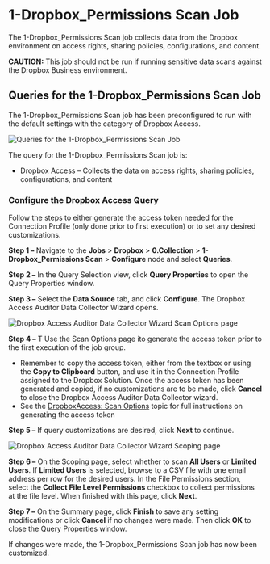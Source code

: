 # 1-Dropbox_Permissions Scan Job

The 1-Dropbox_Permissions Scan job collects data from the Dropbox environment on access rights,
sharing policies, configurations, and content.

**CAUTION:** This job should not be run if running sensitive data scans against the Dropbox Business
environment.

## Queries for the 1-Dropbox_Permissions Scan Job

The 1-Dropbox_Permissions Scan job has been preconfigured to run with the default settings with the
category of Dropbox Access.

![Queries for the 1-Dropbox_Permissions Scan Job](/img/versioned_docs/accessanalyzer_11.6/accessanalyzer/solutions/databases/db2/collection/permissionsscanquery.webp)

The query for the 1-Dropbox_Permissions Scan job is:

- Dropbox Access – Collects the data on access rights, sharing policies, configurations, and content

### Configure the Dropbox Access Query

Follow the steps to either generate the access token needed for the Connection Profile (only done
prior to first execution) or to set any desired customizations.

**Step 1 –** Navigate to the **Jobs** > **Dropbox** > **0.Collection** > **1-Dropbox_Permissions
Scan** > **Configure** node and select **Queries**.

**Step 2 –** In the Query Selection view, click **Query Properties** to open the Query Properties
window.

**Step 3 –** Select the **Data Source** tab, and click **Configure**. The Dropbox Access Auditor
Data Collector Wizard opens.

![Dropbox Access Auditor Data Collector Wizard Scan Options page](/img/versioned_docs/accessanalyzer_11.6/accessanalyzer/solutions/dropbox/collection/permissionsscanoptionspage.webp)

**Step 4 –** T Use the Scan Options page ito generate the access token prior to the first execution
of the job group.

- Remember to copy the access token, either from the textbox or using the **Copy to Clipboard**
  button, and use it in the Connection Profile assigned to the Dropbox Solution. Once the access
  token has been generated and copied, if no customizations are to be made, click **Cancel** to
  close the Dropbox Access Auditor Data Collector wizard.
- See the
  [DropboxAccess: Scan Options](/docs/accessanalyzer/11.6/accessanalyzer/admin/datacollector/dropboxaccess/scanoptions.md)
  topic for full instructions on generating the access token

**Step 5 –** If query customizations are desired, click **Next** to continue.

![Dropbox Access Auditor Data Collector Wizard Scoping page](/img/versioned_docs/accessanalyzer_11.6/accessanalyzer/solutions/dropbox/collection/permissionsscopingpage.webp)

**Step 6 –** On the Scoping page, select whether to scan **All Users** or **Limited Users**. If
**Limited Users** is selected, browse to a CSV file with one email address per row for the desired
users. In the File Permissions section, select the **Collect File Level Permissions** checkbox to
collect permissions at the file level. When finished with this page, click **Next**.

**Step 7 –** On the Summary page, click **Finish** to save any setting modifications or click
**Cancel** if no changes were made. Then click **OK** to close the Query Properties window.

If changes were made, the 1-Dropbox_Permissions Scan job has now been customized.

